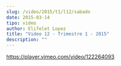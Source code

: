 ```yaml
---
slug: /video/2015/t1/l12/sabado
date: 2015-03-14
tipo: video
author: Elifelet Lopez
title: "Video 12 - Trimestre 1 - 2015"
description: ""
---
```


https://player.vimeo.com/video/122264093
